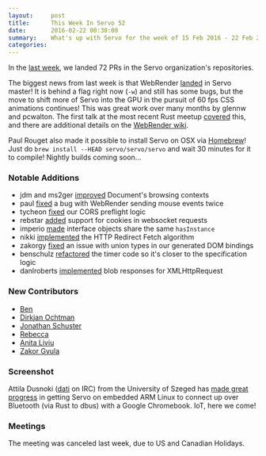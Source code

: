 ```yaml
---
layout:     post
title:      This Week In Servo 52
date:       2016-02-22 00:30:00
summary:    What's up with Servo for the week of 15 Feb 2016 - 22 Feb 2016
categories:
---
```


In the [last week](https://github.com/pulls?page=1&q=is%3Apr+is%3Amerged+closed%3A2016-02-15..2016-02-22+user%3Aservo), we landed 72 PRs in the Servo organization's repositories.

The biggest news from last week is that WebRender [landed]() in Servo master! It is behind a flag right now (`-w`) and still has some bugs, but the move to shift more of Servo
into the GPU in the pursuit of 60 fps CSS animations continues! This was great work over many months by glennw and pcwalton. The first talk at the most recent Rust
meetup [covered](https://air.mozilla.org/bay-area-rust-meetup-february-2016/) this, and there are additional details on the [WebRender wiki](https://github.com/servo/webrender/wiki).

Paul Rouget also made it possible to install Servo on OSX via [Homebrew](http://brew.sh/)! Just do `brew install --HEAD servo/servo/servo` and wait 30 minutes for it to compile!
Nightly builds coming soon...

### Notable Additions

 - jdm and ms2ger [improved](https://github.com/servo/servo/pull/9714) Document's browsing contexts
 - paul [fixed](https://github.com/servo/servo/pull/9710) a bug with WebRender sending mouse events twice
 - tycheon [fixed](https://github.com/servo/servo/pull/9667) our CORS preflight logic
 - rebstar [added](https://github.com/servo/servo/pull/9662) support for cookies in websocket requests
 - imperio [made](https://github.com/servo/servo/pull/9633) interface objects share the same `hasInstance`
 - nikki [implemented](https://github.com/servo/servo/pull/9608) the HTTP Redirect Fetch algorithm
 - zakorgy [fixed](https://github.com/servo/servo/pull/9580) an issue with union types in our generated DOM bindings
 - benschulz [refactored](https://github.com/servo/servo/pull/8603) the timer code so it's closer to the specification logic
 - danlroberts [implemented](https://github.com/servo/servo/pull/9629) blob responses for XMLHttpRequest

### New Contributors

 - [Ben](https://github.com/Tycheon)
 - [Dirkjan Ochtman](https://github.com/djc)
 - [Jonathan Schuster](https://github.com/schuster)
 - [Rebecca](https://github.com/rebstar6)
 - [Anita Liviu](https://github.com/liviuba)
 - [Zakor Gyula](https://github.com/zakorgy)

### Screenshot

Attila Dusnoki ([dati](https://github.com/dati91) on IRC) from the University of Szeged has [made great progress](http://imgur.com/6tFDItd) in getting Servo on embedded ARM Linux to connect up over Bluetooth (via Rust to dbus) with
a Google Chromebook. IoT, here we come!

### Meetings

The meeting was canceled last week, due to US and Canadian Holidays.
